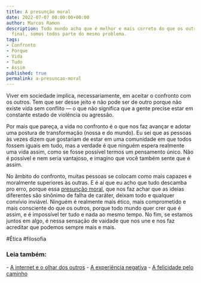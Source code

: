 ```yaml
---
title: A presunção moral
date: 2022-07-07 00:00:00+00:00
author: Marcos Ramon
description: Todo mundo acha que é melhor e mais correto do que os outros. Mas, no
  final, somos todos parte do mesmo problema.
tags:
- Confronto
- Porque
- Vida
- Tudo
- Assim
published: true
permalink: a-presuncao-moral
---
```

Viver em sociedade implica, necessariamente, em aceitar o confronto com os outros. Tem que ser desse jeito e não pode ser de outro porque não existe vida sem conflito — o que não significa que a gente precise estar em constante estado de violência ou agressão. 

Por mais que pareça, a vida no confronto é o que nos faz avançar e adotar uma postura de transformação (nossa e do mundo). Eu sei que as pessoas às vezes dizem que gostariam de estar em uma comunidade em que todos fossem iguais em tudo, mas a verdade é que ninguém espera realmente uma vida assim, como se fosse possível termos um pensamento único. Não é possível e nem seria vantajoso, e imagino que você  também sente que é assim.

No âmbito do confronto, muitas pessoas se colocam como mais capazes e moralmente superiores às outras. E é aí que eu acho que tudo descamba pro erro, porque essa [presunção moral](https://marcosramon.net/de-onde-vem-a-etica), que nos faz achar que as ideias diferentes são sinônimo de falha de caráter, deixam todo e qualquer convívio inviável. Ninguém é realmente mais ético, mais comprometido e mais consciente do que os outros, porque todo mundo quer crer que é assim, e é impossível ter tudo e nada ao mesmo tempo. No fim, se estamos juntos em algo, é nessa sensação de vaidade que nos une e nos faz acreditar que podemos sempre mais e mais.

#Ética #filosofia

<h3>Leia também:</h3>
- <a href="/a-internet-e-o-olhar-dos-outros">A internet e o olhar dos outros</a>
- <a href="/a-experiencia-negativa">A experiência negativa</a>
- <a href="/a-felicidade-pelo-caminho">A felicidade pelo caminho</a>
